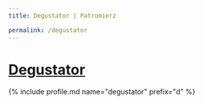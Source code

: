 ```yaml
---
title: Degustator | Patromierz

permalink: /degustator
---
```


# [Degustator](https://patronite.pl/degustator)

{% include profile.md name="degustator" prefix="d" %}
